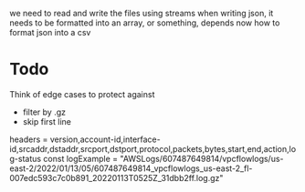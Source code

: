 we need to read and write the files using streams
when writing json, it needs to be formatted into an array, or something, depends
now how to format json into a csv

# Todo
Think of edge cases to protect against
 - filter by .gz
 - skip first line


headers = version,account-id,interface-id,srcaddr,dstaddr,srcport,dstport,protocol,packets,bytes,start,end,action,log-status
const logExample = "AWSLogs/607487649814/vpcflowlogs/us-east-2/2022/01/13/05/607487649814_vpcflowlogs_us-east-2_fl-007edc593c7c0b891_20220113T0525Z_31dbb2ff.log.gz"
